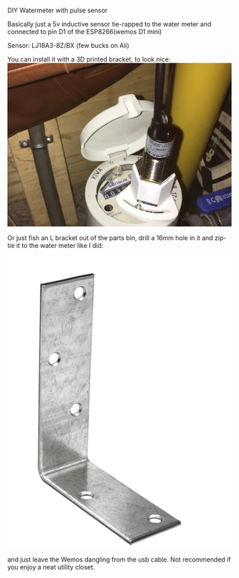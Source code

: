 DIY Watermeter with pulse sensor

Basically just a 5v inductive sensor tie-rapped to the water meter and connected to pin D1 of the ESP8266(wemos D1 mini)

Sensor: LJ18A3-8Z/BX (few bucks on Ali)

You can install it with a 3D printed bracket, to look nice:
![3D Printed Bracket](/images/bracket.png?raw=true "3D Printed Bracket")

Or just fish an L bracket out of the parts bin, drill a 16mm hole in it and zip-tie it to the water meter like I did:

![L Bracket](/images/bracketbasic.png?raw=true "L Bracket")

and just leave the Wemos dangling from the usb cable. Not recommended if you enjoy a neat utility closet.
